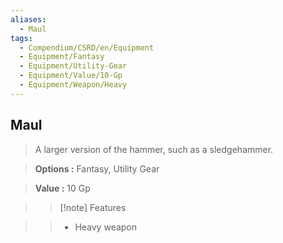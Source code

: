 ```yaml
---
aliases:
  - Maul
tags:
  - Compendium/CSRD/en/Equipment
  - Equipment/Fantasy
  - Equipment/Utility-Gear
  - Equipment/Value/10-Gp
  - Equipment/Weapon/Heavy
---
```

  
    
## Maul    
    
>A larger version of the hammer, such as a sledgehammer.    
> **Options :** Fantasy, Utility Gear    
> **Value :** 10 Gp    
>>[!note] Features    
>> - Heavy weapon